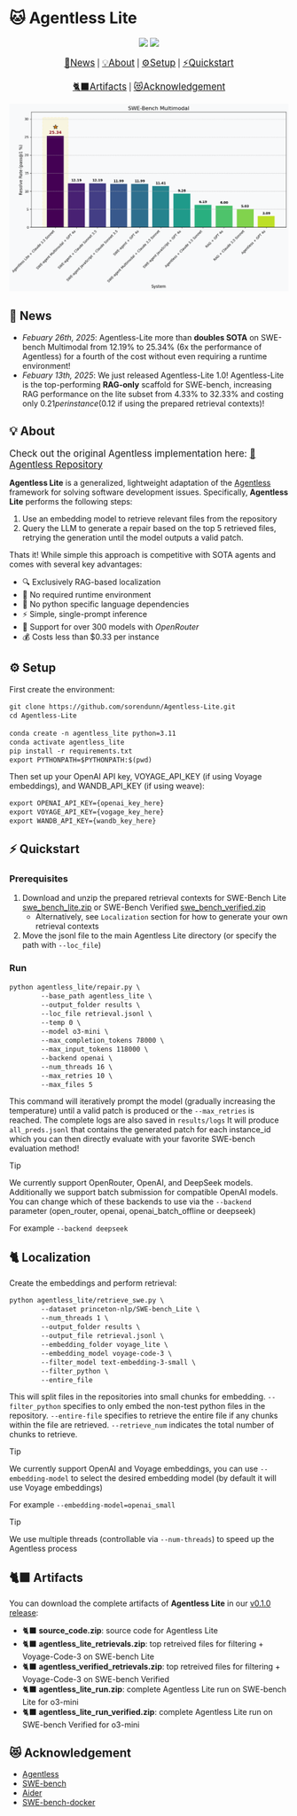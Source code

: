 # 🐱 Agentless Lite

<p align="center">
    <a href="https://arxiv.org/abs/2407.01489"><img src="https://img.shields.io/badge/📑-Arxiv-b31b1b?style=for-the-badge"></a>
    <a href="https://github.com/sorendunn/Agentless-Lite/blob/master/LICENSE"><img src="https://forthebadge.com/images/badges/license-mit.svg" style="height: 28px"></a>
</p>

<p align="center">
    <big><a href="#-news">📢News</a></big> |
    <big><a href="#-about">💡About</a></big> |
    <big><a href="#-setup">⚙️Setup</a></big> |
    <big><a href="#-quickstart">⚡Quickstart</a></big>
</p>
<p align="center">
    <big><a href="#-artifacts">🐈‍⬛Artifacts</a></big> |
    <big><a href="#-acknowledgement">😻Acknowledgement</a></big>
</p>

<p align="center">
    <img src="resources/multimodal_scores.png" alt="Multimodal Scores" width="600"/>
</p>

## 📢 News

- *Febuary 26th, 2025*: Agentless-Lite more than **doubles SOTA** on SWE-bench Multimodal from 12.19% to 25.34% (6x the performance of Agentless) for a fourth of the cost without even requiring a runtime environment!
- *Febuary 13th, 2025*: We just released Agentless-Lite 1.0! Agentless-Lite is the top-performing **RAG-only** scaffold for SWE-bench, increasing RAG performance on the lite subset from 4.33% to 32.33% and costing only $0.21 per instance ($0.12 if using the prepared retrieval contexts)!

## 💡 About

<p align="left">
    <big>Check out the original Agentless implementation here: <a href="https://github.com/OpenAutoCoder/Agentless">🚀 Agentless Repository</a></big>
</p>

**Agentless Lite** is a generalized, lightweight adaptation of the [Agentless](https://github.com/OpenAutoCoder/Agentless) framework for solving software development issues. Specifically, **Agentless Lite** performs the following steps:

1. Use an embedding model to retrieve relevant files from the repository
2. Query the LLM to generate a repair based on the top 5 retrieved files, retrying the generation until the model outputs a valid patch.

Thats it! While simple this approach is competitive with SOTA agents and comes with several key advantages:

- 🔍 Exclusively RAG-based localization
- 💨 No required runtime environment
- 🐍 No python specific language dependencies
- ⚡ Simple, single-prompt inference
- 🤝 Support for over 300 models with *OpenRouter*
- 💰 Costs less than $0.33 per instance

## ⚙️ Setup

First create the environment:

```shell
git clone https://github.com/sorendunn/Agentless-Lite.git
cd Agentless-Lite

conda create -n agentless_lite python=3.11
conda activate agentless_lite
pip install -r requirements.txt
export PYTHONPATH=$PYTHONPATH:$(pwd)
```

Then set up your OpenAI API key, VOYAGE_API_KEY (if using Voyage embeddings), and WANDB_API_KEY (if using weave):

```shell
export OPENAI_API_KEY={openai_key_here}
export VOYAGE_API_KEY={vogage_key_here}
export WANDB_API_KEY={wandb_key_here}
```

## ⚡ Quickstart

### Prerequisites

1. Download and unzip the prepared retrieval contexts for SWE-Bench Lite [swe_bench_lite.zip](https://github.com/sorendunn/Agentless-Lite/releases/download/v0.1.0/agentless_lite_retrievals.zip) or SWE-Bench Verified [swe_bench_verified.zip](https://github.com/sorendunn/Agentless-Lite/releases/download/v0.1.0/agentless_verified_retrievals.zip)
    - Alternatively, see `Localization` section for how to generate your own retrieval contexts
2. Move the jsonl file to the main Agentless Lite directory (or specify the path with `--loc_file`)

### Run

```shell
python agentless_lite/repair.py \
        --base_path agentless_lite \
        --output_folder results \
        --loc_file retrieval.jsonl \
        --temp 0 \
        --model o3-mini \
        --max_completion_tokens 78000 \
        --max_input_tokens 118000 \
        --backend openai \
        --num_threads 16 \
        --max_retries 10 \
        --max_files 5
```

This command will iteratively prompt the model (gradually increasing the temperature) until a valid patch is produced or the `--max_retries` is reached. The complete logs are also saved in `results/logs` It will produce `all_preds.jsonl` that contains the generated patch for each instance_id which you can then directly evaluate with your favorite SWE-bench evaluation method!

> [!TIP]
>
> We currently support OpenRouter, OpenAI, and DeepSeek models. Additionally we support batch submission for compatible OpenAI models. You can change which of these backends to use via the `--backend` parameter (open_router, openai, openai_batch_offline or deepseek)
>
> For example `--backend deepseek`

## 🐈 Localization

Create the embeddings and perform retrieval:

```shell
python agentless_lite/retrieve_swe.py \
        --dataset princeton-nlp/SWE-bench_Lite \
        --num_threads 1 \
        --output_folder results \
        --output_file retrieval.jsonl \
        --embedding_folder voyage_lite \
        --embedding_model voyage-code-3 \
        --filter_model text-embedding-3-small \
        --filter_python \
        --entire_file
```

This will split files in the repositories into small chunks for embedding. `--filter_python` specifies to only embed the non-test python files in the repository. `--entire-file` specifies to retrieve the entire file if any chunks within the file are retrieved. `--retrieve_num` indicates the total number of chunks to retrieve.

> [!TIP]
>
> We currently support OpenAI and Voyage embeddings, you can use `--embedding-model` to select the desired embedding model (by default it will use Voyage embeddings)
>
> For example `--embedding-model=openai_small`

> [!TIP]
>
> We use multiple threads (controllable via `--num-threads`) to speed up the Agentless process

## 🐈‍⬛ Artifacts

You can download the complete artifacts of **Agentless Lite** in our [v0.1.0 release](https://github.com/sorendunn/Agentless-Lite/releases/tag/v0.1.0):

- 🐈‍⬛ **source_code.zip**: source code for Agentless Lite
- 🐈‍⬛ **agentless_lite_retrievals.zip**: top retreived files for filtering + Voyage-Code-3 on SWE-bench Lite
- 🐈‍⬛ **agentless_verified_retrievals.zip**: top retreived files for filtering + Voyage-Code-3 on SWE-bench Verified
- 🐈‍⬛ **agentless_lite_run.zip**: complete Agentless Lite run on SWE-bench Lite for o3-mini
- 🐈‍⬛ **agentless_lite_run_verified.zip**: complete Agentless Lite run on SWE-bench Verified for o3-mini

## 😻 Acknowledgement

* [Agentless](https://github.com/OpenAutoCoder/Agentless)
* [SWE-bench](https://www.swebench.com/)
* [Aider](https://github.com/paul-gauthier/aider)
* [SWE-bench-docker](https://github.com/aorwall/SWE-bench-docker)
